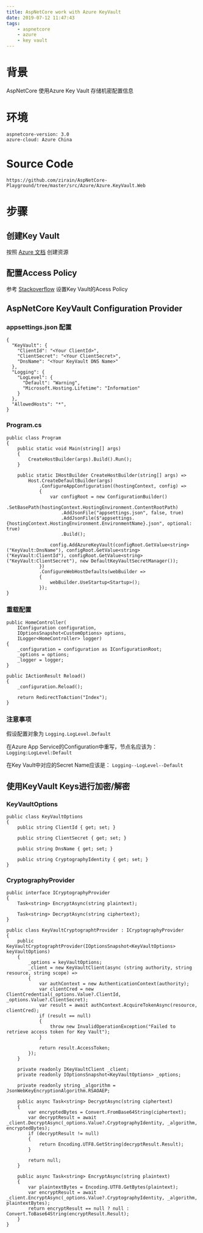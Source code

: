 ```yaml
---
title: AspNetCore work with Azure KeyVault
date: 2019-07-12 11:47:43
tags:
    - aspnetcore
    - azure
    - key vault
---
```


# 背景

AspNetCore 使用Azure Key Vault 存储机密配置信息

# 环境

````
aspnetcore-version: 3.0
azure-cloud: Azure China
````

# Source Code

```
https://github.com/zirain/AspNetCore-Playground/tree/master/src/Azure/Azure.KeyVault.Web
```

# 步骤

## 创建Key Vault

按照 [Azure 文档](https://docs.azure.cn/zh-cn/key-vault/quick-create-net) 创建资源

## 配置Access Policy

参考 [Stackoverflow](https://stackoverflow.com/questions/51124843/keyvaulterrorexception-operation-returned-an-invalid-status-code-forbidden) 设置Key Vault的Acess Policy

## AspNetCore KeyVault Configuration Provider

### appsettings.json 配置
```
{
  "KeyVault": {
    "ClientId": "<Your ClientId>",
    "ClientSecret": "<Your ClientSecret>",
    "DnsName": "<Your KeyVault DNS Name>"
  },
  "Logging": {
    "LogLevel": {
      "Default": "Warning",
      "Microsoft.Hosting.Lifetime": "Information"
    }
  },
  "AllowedHosts": "*",
}
```

### Program.cs
```
public class Program
{
    public static void Main(string[] args)
    {
        CreateHostBuilder(args).Build().Run();
    }

    public static IHostBuilder CreateHostBuilder(string[] args) =>
        Host.CreateDefaultBuilder(args)
            .ConfigureAppConfiguration((hostingContext, config) =>
            {
                var configRoot = new ConfigurationBuilder()
                    .SetBasePath(hostingContext.HostingEnvironment.ContentRootPath)
                    .AddJsonFile("appsettings.json", false, true)
                    .AddJsonFile($"appsettings.{hostingContext.HostingEnvironment.EnvironmentName}.json", optional: true)
                    .Build();

                config.AddAzureKeyVault(configRoot.GetValue<string>("KeyVault:DnsName"), configRoot.GetValue<string>("KeyVault:ClientId"), configRoot.GetValue<string>("KeyVault:ClientSecret"), new DefaultKeyVaultSecretManager());
            })
            .ConfigureWebHostDefaults(webBuilder =>
            {
                webBuilder.UseStartup<Startup>();
            });
}
```

### 重载配置

```
public HomeController(
    IConfiguration configuration,
    IOptionsSnapshot<CustomOptions> options,
    ILogger<HomeController> logger)
{
    _configuration = configuration as IConfigurationRoot;
    _options = options;
    _logger = logger;
}

public IActionResult Reload()
{
    _configuration.Reload();

    return RedirectToAction("Index");
}
```

### 注意事项

假设配置对象为 `Logging.LogLevel.Default`

在Azure App Service的Configuration中重写，节点名应该为： `Logging:LogLevel:Default`

在Key Vault中对应的Secret Name应该是： `Logging--LogLevel--Default`


## 使用KeyVault Keys进行加密/解密

### KeyVaultOptions

```
public class KeyVaultOptions
{
    public string ClientId { get; set; }

    public string ClientSecret { get; set; }

    public string DnsName { get; set; }

    public string CryptographyIdentity { get; set; }
}
```

### CryptographyProvider

```
public interface ICryptographyProvider
{
    Task<string> EncryptAsync(string plaintext);

    Task<string> DecryptAsync(string ciphertext);
}

public class KeyVaultCryptographtProvider : ICryptographyProvider
{
    public KeyVaultCryptographtProvider(IOptionsSnapshot<KeyVaultOptions> keyVaultOptions)
    {
        _options = keyVaultOptions;
        _client = new KeyVaultClient(async (string authority, string resource, string scope) =>
        {
            var authContext = new AuthenticationContext(authority);
            var clientCred = new ClientCredential(_options.Value?.ClientId, _options.Value?.ClientSecret);
            var result = await authContext.AcquireTokenAsync(resource, clientCred);
            if (result == null)
            {
                throw new InvalidOperationException("Failed to retrieve access token for Key Vault");
            }

            return result.AccessToken;
        });
    }

    private readonly IKeyVaultClient _client;
    private readonly IOptionsSnapshot<KeyVaultOptions> _options;

    private readonly string _algorithm = JsonWebKeyEncryptionAlgorithm.RSAOAEP;

    public async Task<string> DecryptAsync(string ciphertext)
    {
        var encryptedBytes = Convert.FromBase64String(ciphertext);
        var decryptResult = await _client.DecryptAsync(_options.Value?.CryptographyIdentity, _algorithm, encryptedBytes);
        if (decryptResult != null)
        {
            return Encoding.UTF8.GetString(decryptResult.Result);
        }

        return null;
    }

    public async Task<string> EncryptAsync(string plaintext)
    {
        var plaintextBytes = Encoding.UTF8.GetBytes(plaintext);
        var encryptResult = await _client.EncryptAsync(_options.Value?.CryptographyIdentity, _algorithm, plaintextBytes);
        return encryptResult == null ? null : Convert.ToBase64String(encryptResult.Result);
    }
}

```